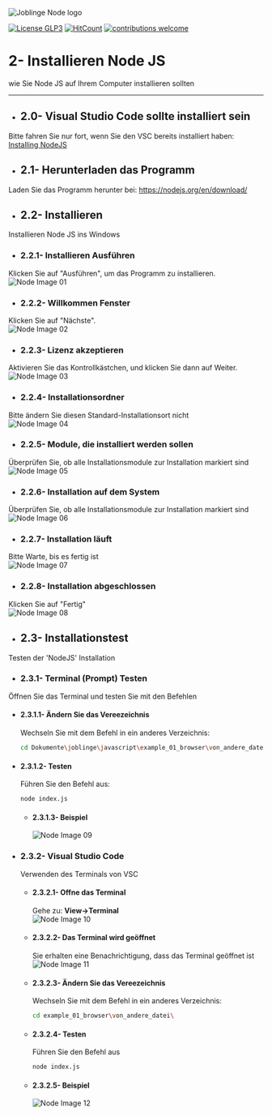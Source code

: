 ![Joblinge Node logo](pics/logo_joblinge_node.png?raw=true "Joblinge Node logo")

[![License GLP3](https://img.shields.io/badge/license-GPL3-red.svg)](LICENSE.md)
[![HitCount](http://hits.dwyl.io/fejao/joblinge_install/node.svg)](http://hits.dwyl.io/fejao/joblinge_install/node)
[![contributions welcome](https://img.shields.io/badge/contributions-welcome-brightgreen.svg?style=flat)](https://github.com/fejao/joblinge_install/issues)

2- Installieren Node JS
===============
wie Sie Node JS auf Ihrem Computer installieren sollten
_____________________________________________

- ## 2.0- Visual Studio Code sollte installiert sein
Bitte fahren Sie nur fort, wenn Sie den VSC bereits installiert haben:
[Installing NodeJS](../vsc/README.md)

- ## 2.1- Herunterladen das Programm
Laden Sie das Programm herunter bei:
https://nodejs.org/en/download/

- ## 2.2- Installieren
Installieren Node JS ins Windows

  - ### 2.2.1- Installieren Ausführen
  Klicken Sie auf "Ausführen", um das Programm zu installieren.
  ![Node Image 01](pics/node_01.PNG?raw=true "Node Image 01")

  - ### 2.2.2- Willkommen Fenster
  Klicken Sie auf "Nächste".                   
  ![Node Image 02](pics/node_02.PNG?raw=true "Node Image 02")

  - ### 2.2.3- Lizenz akzeptieren
  Aktivieren Sie das Kontrollkästchen, und klicken Sie dann auf Weiter.
  ![Node Image 03](pics/node_03.PNG?raw=true "Node Image 03")

  - ### 2.2.4- Installationsordner
  Bitte ändern Sie diesen Standard-Installationsort nicht               
  ![Node Image 04](pics/node_04.PNG?raw=true "Node Image 04")

  - ### 2.2.5- Module, die installiert werden sollen
  Überprüfen Sie, ob alle Installationsmodule zur Installation markiert sind
  ![Node Image 05](pics/node_05.PNG?raw=true "Node Image 05")

  - ### 2.2.6- Installation auf dem System
  Überprüfen Sie, ob alle Installationsmodule zur Installation markiert sind
  ![Node Image 06](pics/node_06.PNG?raw=true "Node Image 06")

  - ### 2.2.7- Installation läuft
  Bitte Warte, bis es fertig ist        
  ![Node Image 07](pics/node_07.PNG?raw=true "Node Image 07")

  - ### 2.2.8- Installation abgeschlossen
  Klicken Sie auf "Fertig"             
  ![Node Image 08](pics/node_08.PNG?raw=true "Node Image 08")

- ## 2.3- Installationstest
Testen der 'NodeJS' Installation

  - ### 2.3.1- Terminal (Prompt) Testen
  Öffnen Sie das Terminal und testen Sie mit den Befehlen

   - #### 2.3.1.1- Ändern Sie das Vereezeichnis
   		Wechseln Sie mit dem Befehl in ein anderes Verzeichnis:
        ```bash
        cd Dokumente\joblinge\javascript\example_01_browser\von_andere_datei\
        ```

   - #### 2.3.1.2- Testen
   		Führen Sie den Befehl aus:
        ```bash
        node index.js
        ```       

     - #### 2.3.1.3- Beispiel
       ![Node Image 09](pics/node_09.PNG?raw=true "Node Image 09")

  - ### 2.3.2- Visual Studio Code
    Verwenden des Terminals von VSC

       - #### 2.3.2.1- Offne das Terminal
         Gehe zu: **View->Terminal**       
         ![Node Image 10](pics/node_10.PNG?raw=true "Node Image 10")

       - #### 2.3.2.2- Das Terminal wird geöffnet
          Sie erhalten eine Benachrichtigung, dass das Terminal geöffnet ist
          ![Node Image 11](pics/node_11.PNG?raw=true "Node Image 11")

       - #### 2.3.2.3- Ändern Sie das Vereezeichnis
          Wechseln Sie mit dem Befehl in ein anderes Verzeichnis:
          ```bash
          cd example_01_browser\von_andere_datei\
          ```

       - #### 2.3.2.4- Testen
         Führen Sie den Befehl aus
         ```bash
         node index.js
         ```

       - #### 2.3.2.5- Beispiel
         ![Node Image 12](pics/node_12.PNG?raw=true "Node Image 12")
